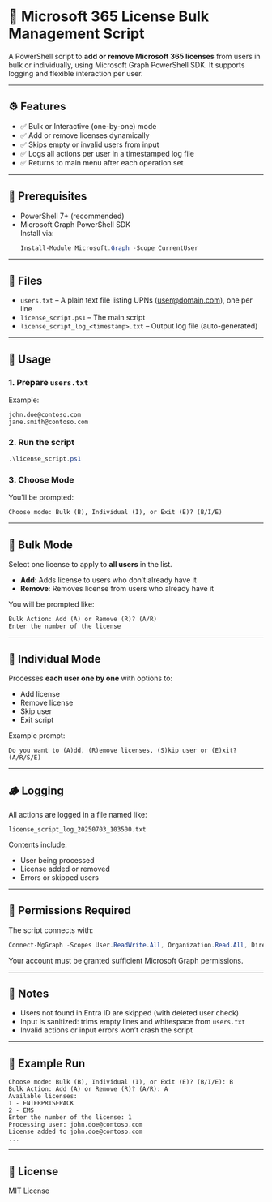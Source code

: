 # 💼 Microsoft 365 License Bulk Management Script

A PowerShell script to **add or remove Microsoft 365 licenses** from users in bulk or individually, using Microsoft Graph PowerShell SDK. It supports logging and flexible interaction per user.

---

## ⚙️ Features

- ✅ Bulk or Interactive (one-by-one) mode
- ✅ Add or remove licenses dynamically
- ✅ Skips empty or invalid users from input
- ✅ Logs all actions per user in a timestamped log file
- ✅ Returns to main menu after each operation set

---

## 📁 Prerequisites

- PowerShell 7+ (recommended)
- Microsoft Graph PowerShell SDK  
  Install via:
  ```powershell
  Install-Module Microsoft.Graph -Scope CurrentUser
  ```

---

## 📂 Files

- `users.txt` – A plain text file listing UPNs (user@domain.com), one per line
- `license_script.ps1` – The main script
- `license_script_log_<timestamp>.txt` – Output log file (auto-generated)

---

## 📜 Usage

### 1. Prepare `users.txt`
Example:
```
john.doe@contoso.com
jane.smith@contoso.com
```

### 2. Run the script
```powershell
.\license_script.ps1
```

### 3. Choose Mode
You'll be prompted:
```
Choose mode: Bulk (B), Individual (I), or Exit (E)? (B/I/E)
```

---

## 🔁 Bulk Mode

Select one license to apply to **all users** in the list.

- **Add**: Adds license to users who don’t already have it
- **Remove**: Removes license from users who already have it

You will be prompted like:
```
Bulk Action: Add (A) or Remove (R)? (A/R)
Enter the number of the license
```

---

## 👤 Individual Mode

Processes **each user one by one** with options to:

- Add license
- Remove license
- Skip user
- Exit script

Example prompt:
```
Do you want to (A)dd, (R)emove licenses, (S)kip user or (E)xit? (A/R/S/E)
```

---

## 🪵 Logging

All actions are logged in a file named like:

```
license_script_log_20250703_103500.txt
```

Contents include:
- User being processed
- License added or removed
- Errors or skipped users

---

## 🔐 Permissions Required

The script connects with:

```powershell
Connect-MgGraph -Scopes User.ReadWrite.All, Organization.Read.All, Directory.Read.All
```

Your account must be granted sufficient Microsoft Graph permissions.

---

## 🚫 Notes

- Users not found in Entra ID are skipped (with deleted user check)
- Input is sanitized: trims empty lines and whitespace from `users.txt`
- Invalid actions or input errors won’t crash the script

---

## 🧪 Example Run

```
Choose mode: Bulk (B), Individual (I), or Exit (E)? (B/I/E): B
Bulk Action: Add (A) or Remove (R)? (A/R): A
Available licenses:
1 - ENTERPRISEPACK
2 - EMS
Enter the number of the license: 1
Processing user: john.doe@contoso.com
License added to john.doe@contoso.com
...
```

---

## 📄 License

MIT License
